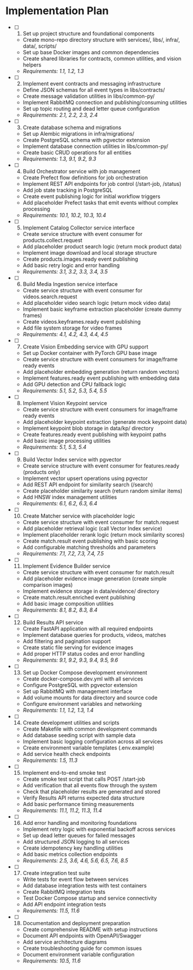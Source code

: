 # Implementation Plan

- [ ] 1. Set up project structure and foundational components
  - Create mono-repo directory structure with services/, libs/, infra/, data/, scripts/
  - Set up base Docker images and common dependencies
  - Create shared libraries for contracts, common utilities, and vision helpers
  - _Requirements: 1.1, 1.2, 1.3_

- [ ] 2. Implement event contracts and messaging infrastructure
  - Define JSON schemas for all event types in libs/contracts/
  - Create message validation utilities in libs/common-py/
  - Implement RabbitMQ connection and publishing/consuming utilities
  - Set up topic routing and dead letter queue configuration
  - _Requirements: 2.1, 2.2, 2.3, 2.4_

- [ ] 3. Create database schema and migrations
  - Set up Alembic migrations in infra/migrations/
  - Create PostgreSQL schema with pgvector extension
  - Implement database connection utilities in libs/common-py/
  - Create basic CRUD operations for all entities
  - _Requirements: 1.3, 9.1, 9.2, 9.3_

- [ ] 4. Build Orchestrator service with job management
  - Create Prefect flow definitions for job orchestration
  - Implement REST API endpoints for job control (/start-job, /status)
  - Add job state tracking in PostgreSQL
  - Create event publishing logic for initial workflow triggers
  - Add placeholder Prefect tasks that emit events without complex processing
  - _Requirements: 10.1, 10.2, 10.3, 10.4_

- [ ] 5. Implement Catalog Collector service interface
  - Create service structure with event consumer for products.collect.request
  - Add placeholder product search logic (return mock product data)
  - Implement image download and local storage structure
  - Create products.images.ready event publishing
  - Add basic retry logic and error handling
  - _Requirements: 3.1, 3.2, 3.3, 3.4, 3.5_

- [ ] 6. Build Media Ingestion service interface
  - Create service structure with event consumer for videos.search.request
  - Add placeholder video search logic (return mock video data)
  - Implement basic keyframe extraction placeholder (create dummy frames)
  - Create videos.keyframes.ready event publishing
  - Add file system storage for video frames
  - _Requirements: 4.1, 4.2, 4.3, 4.4, 4.5_

- [ ] 7. Create Vision Embedding service with GPU support
  - Set up Docker container with PyTorch GPU base image
  - Create service structure with event consumers for image/frame ready events
  - Add placeholder embedding generation (return random vectors)
  - Implement features.ready event publishing with embedding data
  - Add GPU detection and CPU fallback logic
  - _Requirements: 5.1, 5.2, 5.3, 5.4, 5.5_

- [ ] 8. Implement Vision Keypoint service
  - Create service structure with event consumers for image/frame ready events
  - Add placeholder keypoint extraction (generate mock keypoint data)
  - Implement keypoint blob storage in data/kp/ directory
  - Create features.ready event publishing with keypoint paths
  - Add basic image processing utilities
  - _Requirements: 5.1, 5.3, 5.4_

- [ ] 9. Build Vector Index service with pgvector
  - Create service structure with event consumer for features.ready (products only)
  - Implement vector upsert operations using pgvector
  - Add REST API endpoint for similarity search (/search)
  - Create placeholder similarity search (return random similar items)
  - Add HNSW index management utilities
  - _Requirements: 6.1, 6.2, 6.3, 6.4_

- [ ] 10. Create Matcher service with placeholder logic
  - Create service structure with event consumer for match.request
  - Add placeholder retrieval logic (call Vector Index service)
  - Implement placeholder rerank logic (return mock similarity scores)
  - Create match.result event publishing with basic scoring
  - Add configurable matching thresholds and parameters
  - _Requirements: 7.1, 7.2, 7.3, 7.4, 7.5_

- [ ] 11. Implement Evidence Builder service
  - Create service structure with event consumer for match.result
  - Add placeholder evidence image generation (create simple comparison images)
  - Implement evidence storage in data/evidence/ directory
  - Create match.result.enriched event publishing
  - Add basic image composition utilities
  - _Requirements: 8.1, 8.2, 8.3, 8.4_

- [ ] 12. Build Results API service
  - Create FastAPI application with all required endpoints
  - Implement database queries for products, videos, matches
  - Add filtering and pagination support
  - Create static file serving for evidence images
  - Add proper HTTP status codes and error handling
  - _Requirements: 9.1, 9.2, 9.3, 9.4, 9.5, 9.6_

- [ ] 13. Set up Docker Compose development environment
  - Create docker-compose.dev.yml with all services
  - Configure PostgreSQL with pgvector extension
  - Set up RabbitMQ with management interface
  - Add volume mounts for data directory and source code
  - Configure environment variables and networking
  - _Requirements: 1.1, 1.2, 1.3, 1.4_

- [ ] 14. Create development utilities and scripts
  - Create Makefile with common development commands
  - Add database seeding script with sample data
  - Implement basic logging configuration across all services
  - Create environment variable templates (.env.example)
  - Add service health check endpoints
  - _Requirements: 1.5, 11.3_

- [ ] 15. Implement end-to-end smoke test
  - Create smoke test script that calls POST /start-job
  - Add verification that all events flow through the system
  - Check that placeholder results are generated and stored
  - Verify Results API returns expected data structure
  - Add basic performance timing measurements
  - _Requirements: 11.1, 11.2, 11.3, 11.4_

- [ ] 16. Add error handling and monitoring foundations
  - Implement retry logic with exponential backoff across services
  - Set up dead letter queues for failed messages
  - Add structured JSON logging to all services
  - Create idempotency key handling utilities
  - Add basic metrics collection endpoints
  - _Requirements: 2.5, 3.6, 4.6, 5.6, 6.5, 7.6, 8.5_

- [ ] 17. Create integration test suite
  - Write tests for event flow between services
  - Add database integration tests with test containers
  - Create RabbitMQ integration tests
  - Test Docker Compose startup and service connectivity
  - Add API endpoint integration tests
  - _Requirements: 11.5, 11.6_

- [ ] 18. Documentation and deployment preparation
  - Create comprehensive README with setup instructions
  - Document API endpoints with OpenAPI/Swagger
  - Add service architecture diagrams
  - Create troubleshooting guide for common issues
  - Document environment variable configuration
  - _Requirements: 10.5, 11.6_